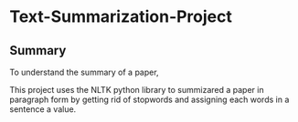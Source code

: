 # Text-Summarization-Project

## Summary
To understand the summary of a paper,

This project uses the NLTK python library to summizared a paper in paragraph form by getting rid of stopwords and assigning each words in a sentence a value. 
